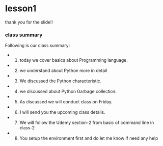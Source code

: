 # lesson1 

thank you for the slide!!

### class summary
Following is our class summary:
- 1) today we cover basics about Programming language.
- 2) we understand about Python more in detail
- 3) We discussed the Python characteristic.
- 4) we discussed about Python Garbage collection.
- 5) As discussed we will conduct class on Friday.
- 6) I will send you the upcoming class details.
- 7) We will follow the Udemy section-2 from basic of command line in class-2
- 8) You setup the environment first and do let me know if need any help